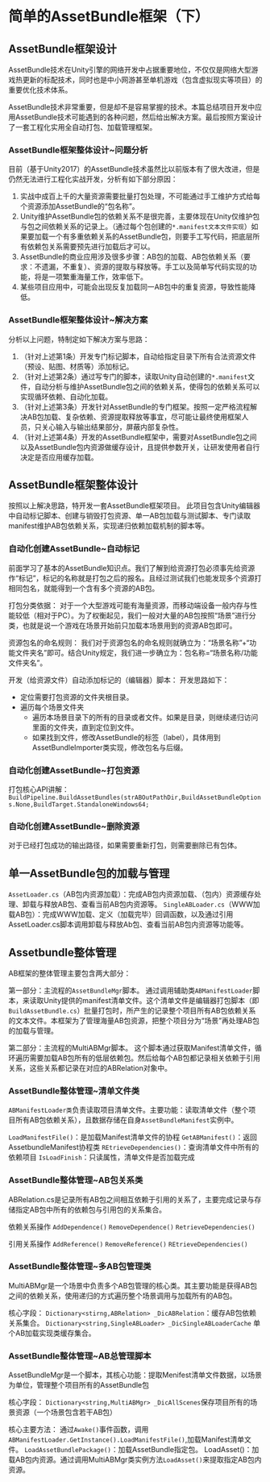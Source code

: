 ﻿# 简单的AssetBundle框架（下）

## AssetBundle框架设计

AssetBundle技术在Unity引擎的网络开发中占据重要地位，不仅仅是网络大型游戏热更新的标配技术，同时也是中小网游甚至单机游戏（包含虚拟现实等项目）的重要优化技术体系。

AssetBundle技术非常重要，但是却不是容易掌握的技术。本篇总结项目开发中应用AssetBundle技术可能遇到的各种问题，然后给出解决方案。最后按照方案设计了一套工程化实用全自动打包、加载管理框架。

### AssetBundle框架整体设计~问题分析

目前（基于Unity2017）的AssetBundle技术虽然比以前版本有了很大改进，但是仍然无法进行工程化实战开发，分析有如下部分原因：

1. 实战中成百上千的大量资源需要批量打包处理，不可能通过手工维护方式给每个资源添加AssetBundle的“包名称”。
2. Unity维护AssetBundle包的依赖关系不是很完善，主要体现在Unity仅维护包与包之间依赖关系的记录上。（通过每个包创建的`*.manifest文本文件实现`）如果要加载一个有多重依赖关系的AssetBundle包，则要手工写代码，把底层所有依赖包关系需要预先进行加载后才可以。
3. AssetBundle的商业应用涉及很多步骤：AB包的加载、AB包依赖关系（要求：不遗漏，不重复）、资源的提取与释放等。手工以及简单写代码实现的功能，将是一项繁重海量工作，效率低下。
4. 某些项目应用中，可能会出现反复加载同一AB包中的重复资源，导致性能降低。

### AssetBundle框架整体设计~解决方案

分析以上问题，特制定如下解决方案与思路：

1. （针对上述第1条）开发专门标记脚本，自动给指定目录下所有合法资源文件（预设、贴图、材质等）添加标记。
2. （针对上述第2条）通过写专门的脚本，读取Unity自动创建的`*.manifest`文件，自动分析与维护AssetBundle包之间的依赖关系，使得包的依赖关系可以实现循环依赖、自动化加载。
3. （针对上述第3条）开发针对AssetBundle的专门框架。按照一定严格流程解决AB包加载、复杂依赖、资源提取释放等事宜，尽可能让最终使用框架人员，只关心输入与输出结果部分，屏蔽内部复杂性。
4. （针对上述第4条）开发的AssetBundle框架中，需要对AssetBundle包之间以及AssetBundle包内资源做缓存设计，且提供参数开关，让研发使用者自行决定是否应用缓存加载。

## AssetBundle框架整体设计

按照以上解决思路，特开发一套AssetBundle框架项目。
此项目包含Unity编辑器中自动标记脚本、创建与销毁打包资源、单一AB包加载与测试脚本、专门读取manifest维护AB包依赖关系，实现递归依赖加载机制的脚本等。

### 自动化创建AssetBundle~自动标记

前面学习了基本的AssetBundle知识点。我们了解到给资源打包必须事先给资源作“标记”，标记的名称就是打包之后的报名。且经过测试我们也能发现多个资源打相同包名，就能得到一个含有多个资源的AB包。

打包分类依据：
对于一个大型游戏可能有海量资源，而移动端设备一般内存与性能较低（相对于PC）。为了权衡起见，我们一般对大量的AB包按照“场景”进行分类，也就是说一个游戏在场景开始前只加载本场景用到的资源AB包即可。

资源包名的命名规则：
我们对于资源包名的命名规则就确立为：“场景名称”+“功能文件夹名”即可。结合Unity规定，我们进一步确立为：包名称=“场景名称/功能文件夹名”。

开发（给资源文件）自动添加标记的（编辑器）脚本：
开发思路如下：

* 定位需要打包资源的文件夹根目录。
* 遍历每个场景文件夹
  * 遍历本场景目录下的所有的目录或者文件。如果是目录，则继续递归访问里面的文件夹，直到定位到文件。
  * 如果找到文件，修改AssetBundle的标签（label），具体用到AssetBundleImporter类实现，修改包名与后缀。

### 自动化创建AssetBundle~打包资源

打包核心API讲解：
`BuildPipeline.BuildAssetBundles(strABOutPathDir,BuildAssetBundleOptions.None,BuildTarget.StandaloneWindows64;`

### 自动化创建AssetBundle~删除资源

对于已经打包成功的输出路径，如果需要重新打包，则需要删除已有包体。

## 单一AssetBundle包的加载与管理

`AssetLoader.cs`（AB包内资源加载）：完成AB包内资源加载、（包内）资源缓存处理、卸载与释放AB包、查看当前AB包内资源等。
`SingleABLoader.cs`（WWW加载AB包）：完成WWW加载、定义（加载完毕）回调函数，以及通过引用AssetLoader.cs脚本调用卸载与释放Ab包、查看当前AB包内资源等功能等。

## Assetbundle整体管理

AB框架的整体管理主要包含两大部分：

第一部分：主流程的`AssetBundleMgr`脚本。
通过调用辅助类`ABManifestLoader`脚本，来读取Unity提供的manifest清单文件。这个清单文件是编辑器打包脚本（即`BuildAssetBundle.cs`）批量打包时，所产生的记录整个项目所有AB包依赖关系的文本文件。本框架为了管理海量AB包资源，把整个项目分为“场景”再处理AB包的加载与管理。

第二部分：主流程的MultiABMgr脚本。
这个脚本通过获取Manifest清单文件，循环遍历需要加载AB包所有的低层依赖包。然后给每个AB包都记录相关依赖于引用关系，这些关系都记录在对应的ABRelation对象中。

### AssetBundle整体管理~清单文件类

`ABManifestLoader类`负责读取项目清单文件。主要功能：读取清单文件（整个项目所有AB包依赖关系），且数据存储在自身`AssetBundleManifest`实例中。

`LoadManifestFile()`：是加载Manifest清单文件的协程
`GetABManifest()`：返回AssetbundleManifest协程类
`REtrieveDependencies()`：查询清单文件中所有的依赖项目
`IsLoadFinish`：只读属性，清单文件是否加载完成

### AssetBundle整体管理~AB包关系类

ABRelation.cs是记录所有AB包之间相互依赖于引用的关系了，主要完成记录与存储指定AB包中所有的依赖包与引用包的关系集合。

依赖关系操作
`AddDependence()`
`RemoveDependence()`
`RetrieveDependencies()`

引用关系操作
`AddReference()`
`RemoveReference()`
`REtrieveDependencies()`

### AssetBundle整体管理~多AB包管理类

MultiABMgr是一个场景中负责多个AB包管理的核心类。其主要功能是获得AB包之间的依赖关系，使用递归的方式遍历整个场景调用与加载所有的AB包。

核心字段：
`Dictionary<stirng,ABRelation> _DicABRelation`：缓存AB包依赖关系集合。
`Dictionary<string,SingleABLoader> _DicSingleABLoaderCache` 单个AB加载实现类缓存集合。

### AssetBundle整体管理~AB总管理脚本

AssetBundleMgr是一个脚本，其核心功能：提取Menifest清单文件数据，以场景为单位，管理整个项目所有的AssetBundle包

核心字段：
`Dictionary<string,MultiABMgr> _DicAllScenes`保存项目所有的场景资源（一个场景包含若干AB包）

核心主要方法：
通过`Awake()`事件函数，调用`ABManifestLoader.GetInstance().LoadManifestFile()`,加载Manifest清单文件。
`LoadAssetBundlePackage()`：加载AssetBundle指定包。
LoadAsset()：加载AB包内资源。通过调用MultiABMgr类实例方法`LoadAsset()`来提取指定AB包内资源。
